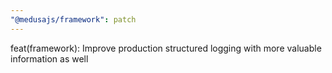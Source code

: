 ```yaml
---
"@medusajs/framework": patch
---
```


feat(framework): Improve production structured logging with more valuable information as well
